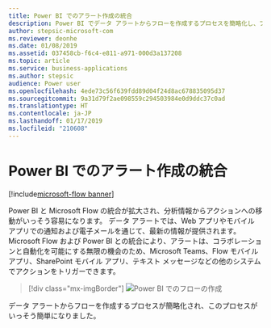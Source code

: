 ```yaml
---
title: Power BI でのアラート作成の統合
description: Power BI でデータ アラートからフローを作成するプロセスを簡略化し、プロセスをさらに簡単にしました。
author: stepsic-microsoft-com
ms.reviewer: deonhe
ms.date: 01/08/2019
ms.assetid: 037458cb-f6c4-e811-a971-000d3a137208
ms.topic: article
ms.service: business-applications
ms.author: stepsic
audience: Power user
ms.openlocfilehash: 4ede73c56f639fdd89d04f24d8ac678835095d37
ms.sourcegitcommit: 9a31d79f2ae098559c294503984e0d9ddc37c0ad
ms.translationtype: HT
ms.contentlocale: ja-JP
ms.lasthandoff: 01/17/2019
ms.locfileid: "210608"
---
```

# <a name="integrated-alert-creation-in-power-bi"></a>Power BI でのアラート作成の統合


[!include[microsoft-flow banner](../includes/microsoft-flow.md)]

Power BI と Microsoft Flow の統合が拡大され、分析情報からアクションへの移動がいっそう容易になります。 データ アラートでは、Web アプリやモバイル アプリでの通知および電子メールを通じて、最新の情報が提供されます。 Microsoft Flow および Power BI との統合により、アラートは、コラボレーションと自動化を可能にする無限の機会のため、Microsoft Teams、Flow モバイル アプリ、SharePoint モバイル アプリ、テキスト メッセージなどの他のシステムでアクションをトリガーできます。 

> [!div class="mx-imgBorder"]
> ![Power BI でのフローの作成](media/PowerBIAlertCreation-1.png "Power BI でのフローの作成")

データ アラートからフローを作成するプロセスが簡略化され、このプロセスがいっそう簡単になりました。
